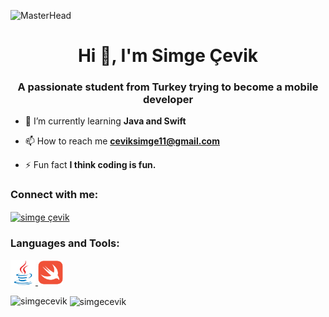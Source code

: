 
![MasterHead](https://miro.medium.com/v2/resize:fit:4800/format:webp/1*cfmRtbFOaB8q1Icn8EBsjw.png)
<h1 align="center">Hi 👋, I'm Simge Çevik</h1>
<h3 align="center">A passionate student from Turkey trying to become a mobile developer</h3>

- 🌱 I’m currently learning **Java and Swift**

- 📫 How to reach me **ceviksimge11@gmail.com**

- ⚡ Fun fact **I think coding is fun.**

<h3 align="left">Connect with me:</h3>
<p align="left">
<a href="https://linkedin.com/in/simge çevik" target="blank"><img align="center" src="https://raw.githubusercontent.com/rahuldkjain/github-profile-readme-generator/master/src/images/icons/Social/linked-in-alt.svg" alt="simge çevik" height="30" width="40" /></a>
</p>

<h3 align="left">Languages and Tools:</h3>
<p align="left"> <a href="https://www.java.com" target="_blank" rel="noreferrer"> <img src="https://raw.githubusercontent.com/devicons/devicon/master/icons/java/java-original.svg" alt="java" width="40" height="40"/> </a> <a href="https://developer.apple.com/swift/" target="_blank" rel="noreferrer"> <img src="https://raw.githubusercontent.com/devicons/devicon/master/icons/swift/swift-original.svg" alt="swift" width="40" height="40"/> </a> </p>

<p><img align="left" src="https://github-readme-stats.vercel.app/api/top-langs?username=simgecevik&show_icons=true&locale=en&layout=compact" alt="simgecevik" /></p>

<p>&nbsp;<img align="center" src="https://github-readme-stats.vercel.app/api?username=simgecevik&show_icons=true&locale=en" alt="simgecevik" /></p>
